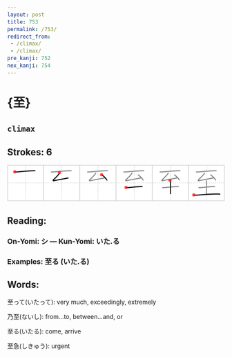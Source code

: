 ```yaml
---
layout: post
title: 753
permalink: /753/
redirect_from:
 - /climax/
 - /climax/
pre_kanji: 752
nex_kanji: 754
---
```


# {至}

## `climax`

## Strokes: 6

<div class="stroke"><img src="../images/E887B3.png" /></div>

## Reading:

### On-Yomi: シ &mdash; Kun-Yomi: いた.る

### Examples: 至る (いた.る)

## Words:

至って(いたって): very much, exceedingly, extremely

乃至(ないし): from...to, between...and, or

至る(いたる): come, arrive

至急(しきゅう): urgent
